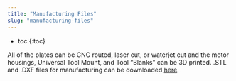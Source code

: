 ```yaml
---
title: "Manufacturing Files"
slug: "manufacturing-files"
---
```


* toc
{:toc}

All of the plates can be CNC routed, laser cut, or waterjet cut and the motor housings, Universal Tool Mount, and Tool “Blanks” can be 3D printed. .STL and .DXF files for manufacturing can be downloaded [here](https://drive.google.com/a/roryaronson.com/folderview?id=0B-wExYzQcnp3Ym5fVl9KVVg4RVU&usp=drive_web).
